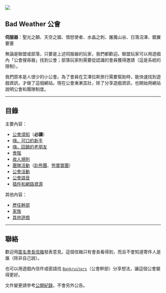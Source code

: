![](img_badweather.png)

## Bad Weather 公會

**伺服器**：聖光之願、天空之牆、憤怒使者、水晶之刺、屠魔山谷、日落沼澤、銀翼要塞

無論是聯盟或部落，只要是上述伺服器的玩家，我們都歡迎。聯盟玩家可以用遊戲內「公會搜尋器」找到公會；部落玩家則需要從認識的會員獲得邀請（這是系統的限制）。

我們原本是人很少的小公會。為了會員在艾澤拉斯旅行需要幫助時，能快速找到遊戲資訊，才做了這個網站。現在公會漸漸茁壯，除了分享遊戲資訊，也開始用網站說明公會和團隊制度。

---

## 目錄

主要內容：

- [公會須知](guidelines.html)（**必讀**）
- [嗨，可口的新手](newbies.html)
- [嗨，回鍋的老朋友](oldfriends.html)
- [會階](ranks.html)
- [收人規則](recruitment.html)
- [團隊活動](raid.html)（[趴熊團](bear.html)、[熊寶寶團](babybear.html)）
- [公會活動](activities.html)
- [公會語音](voicechat.html)
- [插件和網路資源](useful.html)

其他內容：

- [歷任幹部](alumni.html)
- [家族](houses.html)
- [其他遊戲](othergames.html)

--- 

## 聯絡

歡迎用[匿名會長信箱](https://goo.gl/forms/rwLyIDT9gVDazd5q1)發表意見。這個信箱只有會長看得到，而且不會知道寄件人是誰（除非自己說）。

也可以用遊戲內信件或密語找 [`Bankruiters`](ranks.html)（公會幹部）分享想法，讓這個公會變得更好。

文件變更請參考[公開紀錄](https://github.com/dalechou/badweather.tw/commits/master/index.md)，不會另外公告。
